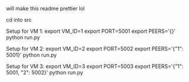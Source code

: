 
will make this readme prettier lol

cd into src

Setup for VM 1:
export VM_ID=1
export PORT=5001
export PEERS='{}'
python run.py


Setup for VM 2:
export VM_ID=2
export PORT=5002
export PEERS='{"1": 5001}'
python run.py

Setup for VM 3:
export VM_ID=3
export PORT=5003
export PEERS='{"1": 5001, "2": 5002}'
python run.py

